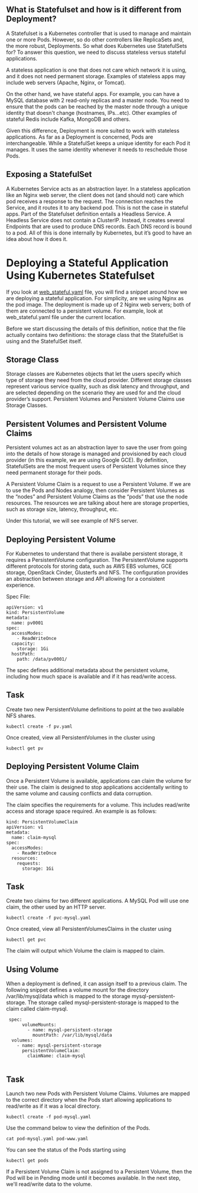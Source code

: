 ## What is Statefulset and how is it different from Deployment?

A Statefulset is a Kubernetes controller that is used to manage and maintain one or more Pods. However, so do other controllers like ReplicaSets and, the more robust, Deployments. So what does Kubernetes use StatefulSets for? To answer this question, we need to discuss stateless versus stateful applications.

A stateless application is one that does not care which network it is using, and it does not need permanent storage. Examples of stateless apps may include web servers (Apache, Nginx, or Tomcat).

On the other hand, we have stateful apps. For example, you can have a MySQL database with 2 read-only replicas and a master node. You need to ensure that the pods can be reached by the master node through a unique identity that doesn't change (hostnames, IPs...etc). Other examples of stateful Redis include Kafka, MongoDB and others.

Given this difference, Deployment is more suited to work with stateless applications. As far as a Deployment is concerned, Pods are interchangeable. While a StatefulSet keeps a unique identity for each Pod it manages. It uses the same identity whenever it needs to reschedule those Pods.

## Exposing a StatefulSet

A Kubernetes Service acts as an abstraction layer. In a stateless application like an Nginx web server, the client does not (and should not) care which pod receives a response to the request. The connection reaches the Service, and it routes it to any backend pod. This is not the case in stateful apps. Part of the Statefulset definition entails a Headless Service. A Headless Service does not contain a ClusterIP. Instead, it creates several Endpoints that are used to produce DNS records. Each DNS record is bound to a pod. All of this is done internally by Kubernetes, but it’s good to have an idea about how it does it.

# Deploying a Stateful Application Using Kubernetes Statefulset

If you look at [web_stateful.yaml](https://github.com/collabnix/kubelabs/blob/master/StatefulSets101/web_stateful.yaml) file, you will find a snippet around how we are deploying a stateful application. For simplicity, are we using Nginx  as the pod image. The deployment is made up of 2 Nginx web servers; both of them are connected to a persistent volume. For example, look at web_stateful.yaml file under the current location.

Before we start discussing the details of this definition, notice that the file actually contains two definitions: the storage class that the StatefulSet is using and the StatefulSet itself.


## Storage Class

Storage classes are Kubernetes objects that let the users specify which type of storage they need from the cloud provider. Different storage classes represent various service quality, such as disk latency and throughput, and are selected depending on the scenario they are used for and the cloud provider’s support. Persistent Volumes and Persistent Volume Claims use Storage Classes.

## Persistent Volumes and Persistent Volume Claims

Persistent volumes act as an abstraction layer to save the user from going into the details of how storage is managed and provisioned by each cloud provider (in this example, we are using Google GCE). By definition, StatefulSets are the most frequent users of Persistent Volumes since they need permanent storage for their pods.

A Persistent Volume Claim is a request to use a Persistent Volume. If we are to use the Pods and Nodes analogy, then consider Persistent Volumes as the “nodes” and Persistent Volume Claims as the “pods” that use the node resources. The resources we are talking about here are storage properties, such as storage size, latency, throughput, etc.

Under this tutorial, we will see example of NFS server.

## Deploying Persistent Volume

For Kubernetes to understand that there is availabe persistent storage, it requires a PersistentVolume configuration. The PersistentVolume supports different protocols for storing data, such as AWS EBS volumes, GCE storage, OpenStack Cinder, Glusterfs and NFS. The configuration provides an abstraction between storage and API allowing for a consistent experience.

Spec File:

```
apiVersion: v1
kind: PersistentVolume
metadata:
  name: pv0001
spec:
  accessModes:
    - ReadWriteOnce
  capacity:
    storage: 1Gi
  hostPath:
    path: /data/pv0001/
```

The spec defines additional metadata about the persistent volume, including how much space is available and if it has read/write access.


## Task

Create two new PersistentVolume definitions to point at the two available NFS shares.

```
kubectl create -f pv.yaml 
```

Once created, view all PersistentVolumes in the cluster using 
```
kubectl get pv
```

## Deploying Persistent Volume Claim

Once a Persistent Volume is available, applications can claim the volume for their use. The claim is designed to stop applications accidentally writing to the same volume and causing conflicts and data corruption.

The claim specifies the requirements for a volume. This includes read/write access and storage space required. An example is as follows:

```
kind: PersistentVolumeClaim
apiVersion: v1
metadata:
  name: claim-mysql
spec:
  accessModes:
    - ReadWriteOnce
  resources:
    requests:
      storage: 1Gi
  ```
  
## Task

Create two claims for two different applications. A MySQL Pod will use one claim, the other used by an HTTP server.

```
kubectl create -f pvc-mysql.yaml
```


Once created, view all PersistentVolumesClaims in the cluster using 

```
kubectl get pvc
```

The claim will output which Volume the claim is mapped to claim.

## Using Volume

When a deployment is defined, it can assign itself to a previous claim. The following snippet defines a volume mount for the directory /var/lib/mysql/data which is mapped to the storage mysql-persistent-storage. The storage called mysql-persistent-storage is mapped to the claim called claim-mysql.

```
 spec:
      volumeMounts:
        - name: mysql-persistent-storage
          mountPath: /var/lib/mysql/data
  volumes:
    - name: mysql-persistent-storage
      persistentVolumeClaim:
        claimName: claim-mysql
        
 ```
   
 ## Task
   
 Launch two new Pods with Persistent Volume Claims. Volumes are mapped to the correct directory when the Pods start allowing applications to read/write as if it was a local directory.

```
kubectl create -f pod-mysql.yaml
```

Use the command below to view the definition of the Pods.

```
cat pod-mysql.yaml pod-www.yaml
```

You can see the status of the Pods starting using 

```
kubectl get pods
```

If a Persistent Volume Claim is not assigned to a Persistent Volume, then the Pod will be in Pending mode until it becomes available. In the next step, we'll read/write data to the volume.
